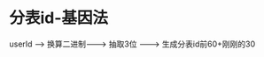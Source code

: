 

# 分表id-基因法  

userId --> 换算二进制---> 抽取3位  --->  生成分表id前60+刚刚的30  

<!-- 
https://www.jianshu.com/p/f415d0d2dac2

分库分表后如何设计索引？全局索引、二级索引
https://blog.csdn.net/m0_71777195/article/details/132144956
-->




